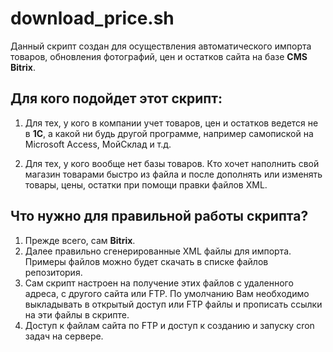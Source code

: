 # download_price.sh
Данный скрипт создан для осуществления автоматического импорта товаров, обновления фотографий, цен и остатков сайта на базе **CMS Bitrix**.

## Для кого подойдет этот скрипт:

1)	Для тех, у кого в компании учет товаров, цен и остатков ведется не в **1С**, а какой ни будь другой программе, например самопиской на Microsoft Access, МойСклад и т.д.

2)	Для тех, у кого вообще нет базы товаров. Кто хочет наполнить свой магазин товарами быстро из файла и после дополнять или изменять товары, цены, остатки при помощи правки файлов XML.

## Что нужно для правильной работы скрипта?

1. Прежде всего, сам **Bitrix**.
2. Далее правильно сгенерированные XML файлы для импорта. Примеры файлов можно будет скачать в списке файлов репозитория.
3. Сам скрипт настроен на получение этих файлов с удаленного адреса, с другого сайта или FTP. По умолчанию Вам необходимо выкладывать в открытый доступ или FTP файлы и прописать ссылки на эти файлы в скрипте. 
4. Доступ к файлам сайта по FTP и доступ к созданию и запуску cron задач на сервере.

